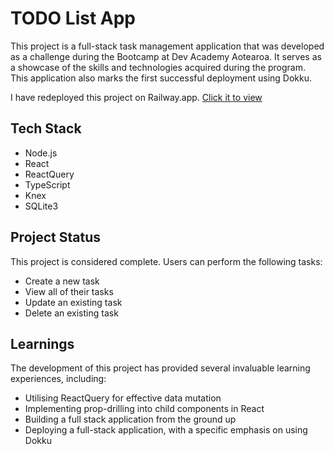 # TODO List App

This project is a full-stack task management application that was developed as a challenge during the Bootcamp at Dev Academy Aotearoa. It serves as a showcase of the skills and technologies acquired during the program. This application also marks the first successful deployment using Dokku.

I have redeployed this project on Railway.app. [Click it to view]([https://prenatal-treasures.up.railway.app/](https://todo-list-yuekai.up.railway.app/))

## Tech Stack
- Node.js
- React
- ReactQuery
- TypeScript
- Knex
- SQLite3


## Project Status
This project is considered complete. Users can perform the following tasks:

- Create a new task
- View all of their tasks
- Update an existing task
- Delete an existing task

## Learnings
The development of this project has provided several invaluable learning experiences, including:

- Utilising ReactQuery for effective data mutation
- Implementing prop-drilling into child components in React
- Building a full stack application from the ground up
- Deploying a full-stack application, with a specific emphasis on using Dokku

